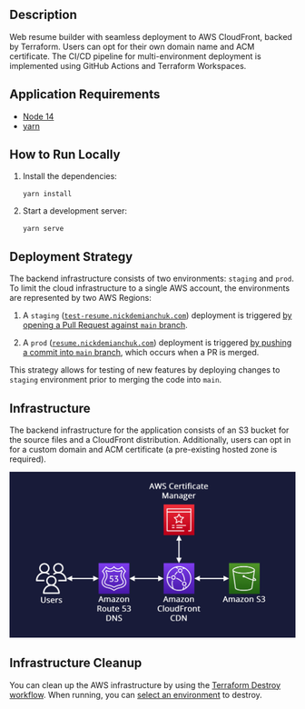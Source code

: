 ## Description

Web resume builder with seamless deployment to AWS CloudFront, backed by Terraform. Users can opt for their own domain name and ACM certificate. The CI/CD pipeline for multi-environment deployment is implemented using GitHub Actions and Terraform Workspaces.

## Application Requirements

- [Node 14](https://nodejs.org/en/blog/release/v14.17.3)
- [yarn](https://classic.yarnpkg.com/lang/en/docs/install)

## How to Run Locally

1. Install the dependencies:
   ```shell
   yarn install
   ```
2. Start a development server:
    ```shell
    yarn serve
    ```

## Deployment Strategy

The backend infrastructure consists of two environments: `staging` and `prod`. To limit the cloud infrastructure to a single AWS account, the environments are represented by two AWS Regions:

1. A `staging` ([`test-resume.nickdemianchuk.com`](test-resume.nickdemianchuk.com)) deployment is triggered [by opening a Pull Request against `main` branch](https://github.com/mDemianchuk/web-resume/blob/main/.github/workflows/deploy.yml#L71-L72).

2. A `prod` ([`resume.nickdemianchuk.com`](resume.nickdemianchuk.com)) deployment is triggered [by pushing a commit into `main` branch](https://github.com/mDemianchuk/web-resume/blob/main/.github/workflows/deploy.yml#L73-L74), which occurs when a PR is merged.

This strategy allows for testing of new features by deploying changes to `staging` environment prior to merging the code into `main`.

## Infrastructure

The backend infrastructure for the application consists of an S3 bucket for the source files and a CloudFront distribution. Additionally, users can opt in for a custom domain and ACM certificate (a pre-existing hosted zone is required).

![AWS Infrastructure](infra_diagram.png)

## Infrastructure Cleanup

You can clean up the AWS infrastructure by using the [Terraform Destroy workflow](https://github.com/mDemianchuk/web-resume/actions/workflows/destroy.yml). When running, you can [select an environment](https://github.com/mDemianchuk/web-resume/blob/main/.github/workflows/destroy.yml#L5-L12) to destroy.
